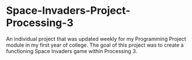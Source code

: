 # Space-Invaders-Project-Processing-3
An individual project that was updated weekly for my Programming Project module in my first year of college.
The goal of this project was to create a functioning Space Invaders game within Processing 3.
